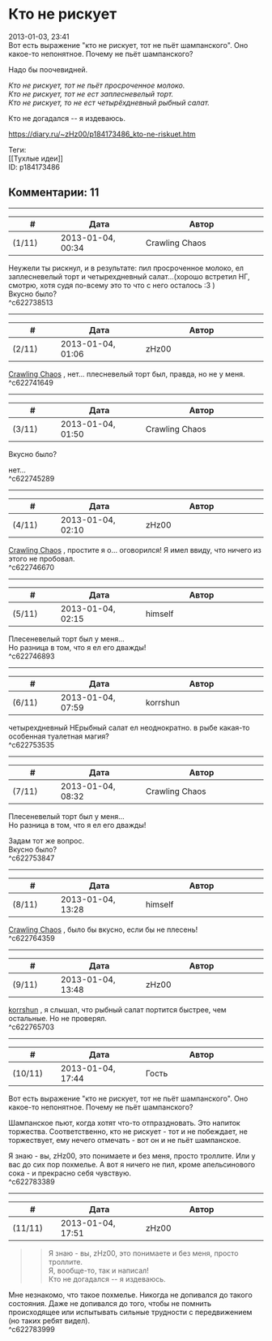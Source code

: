 Кто не рискует
==============

  
2013-01-03, 23:41  
 Вот есть выражение "кто не рискует, тот не пьёт шампанского". Оно какое-то непонятное. Почему не пьёт шампанского?   
   
 Надо бы поочевидней.   
   
  *Кто не рискует, тот не пьёт просроченное молоко.   
 Кто не рискует, тот не ест заплесневелый торт.   
 Кто не рискует, то не ест четырёхдневный рыбный салат.*    
   
  Кто не догадался -- я издеваюсь.    
  
<https://diary.ru/~zHz00/p184173486_kto-ne-riskuet.htm>  
  
Теги:  
[[Тухлые идеи]]  
ID: p184173486  


Комментарии: 11
---------------

  


---



|         #         |              Дата              |                     Автор                     |           ID           |
| --- | --- | --- | --- |
| (1/11) | 2013-01-04, 00:34 | Crawling Chaos | c622738513 |

  
 Неужели ты рискнул, и в результате: пил просроченное молоко, ел заплесневелый торт и четырехдневный салат...(хорошо встретил НГ, смотрю, хотя судя по-всему это то что с него осталось :3 )   
 Вкусно было?   
 ^c622738513

---



|         #         |              Дата              |                     Автор                     |           ID           |
| --- | --- | --- | --- |
| (2/11) | 2013-01-04, 01:06 | zHz00 | c622741649 |

  
  [Crawling Chaos](http://degozaru.diary.ru "de gozaru")  , нет... плесневелый торт был, правда, но не у меня.   
 ^c622741649

---



|         #         |              Дата              |                     Автор                     |           ID           |
| --- | --- | --- | --- |
| (3/11) | 2013-01-04, 01:50 | Crawling Chaos | c622745289 |

  
  Вкусно было?    
   
  нет...    
 ^c622745289

---



|         #         |              Дата              |                     Автор                     |           ID           |
| --- | --- | --- | --- |
| (4/11) | 2013-01-04, 02:10 | zHz00 | c622746670 |

  
  [Crawling Chaos](http://degozaru.diary.ru "de gozaru")  , простите я о... оговорился! Я имел ввиду, что ничего из этого не пробовал.   
 ^c622746670

---



|         #         |              Дата              |                     Автор                     |           ID           |
| --- | --- | --- | --- |
| (5/11) | 2013-01-04, 02:15 | himself | c622746893 |

  
 Плесеневелый торт был у меня...   
 Но разница в том, что я ел его дважды!   
 ^c622746893

---



|         #         |              Дата              |                     Автор                     |           ID           |
| --- | --- | --- | --- |
| (6/11) | 2013-01-04, 07:59 | korrshun | c622753535 |

  
 четырехдневный НЕрыбный салат ел неоднократно. в рыбе какая-то особенная туалетная магия?   
 ^c622753535

---



|         #         |              Дата              |                     Автор                     |           ID           |
| --- | --- | --- | --- |
| (7/11) | 2013-01-04, 08:32 | Crawling Chaos | c622753847 |

  
  Плесеневелый торт был у меня...    
  Но разница в том, что я ел его дважды!    
   
 Задам тот же вопрос.   
 Вкусно было?   
 ^c622753847

---



|         #         |              Дата              |                     Автор                     |           ID           |
| --- | --- | --- | --- |
| (8/11) | 2013-01-04, 13:28 | himself | c622764359 |

  
  [Crawling Chaos](http://degozaru.diary.ru "de gozaru")  , было бы вкусно, если бы не плесень!   
 ^c622764359

---



|         #         |              Дата              |                     Автор                     |           ID           |
| --- | --- | --- | --- |
| (9/11) | 2013-01-04, 13:48 | zHz00 | c622765703 |

  
  [korrshun](http://Igel-kun.diary.ru "kimi wo shiranai monogatari")  , я слышал, что рыбный салат портится быстрее, чем остальные. Но не проверял.   
 ^c622765703

---



|         #         |              Дата              |                     Автор                     |           ID           |
| --- | --- | --- | --- |
| (10/11) | 2013-01-04, 17:44 | Гость | c622783389 |

  
  Вот есть выражение "кто не рискует, тот не пьёт шампанского". Оно какое-то непонятное. Почему не пьёт шампанского?    
   
 Шампанское пьют, когда хотят что-то отпраздновать. Это напиток торжества. Соответственно, кто не рискует - тот и не побеждает, не торжествует, ему нечего отмечать - вот он и не пьёт шампанское.   
   
 Я знаю - вы, zHz00, это понимаете и без меня, просто троллите. Или у вас до сих пор похмелье. А вот я ничего не пил, кроме апельсинового сока - и прекрасно себя чувствую.   
 ^c622783389

---



|         #         |              Дата              |                     Автор                     |           ID           |
| --- | --- | --- | --- |
| (11/11) | 2013-01-04, 17:51 | zHz00 | c622783999 |

  
 >>Я знаю - вы, zHz00, это понимаете и без меня, просто троллите.   
 Я, вообще-то, так и написал!   
 >>Кто не догадался -- я издеваюсь.   
   
 Мне незнакомо, что такое похмелье. Никогда не допивался до такого состояния. Даже не допивался до того, чтобы не помнить происходящее или испытывать сильные трудности с передвижением (но таких ребят видел).   
 ^c622783999